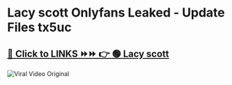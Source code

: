 
 # Lacy scott Onlyfans Leaked - Update Files tx5uc

## <h2><a href="https://clipsfans.com/Lacy_scott&ref=git">🔗 Click to LINKS ⏩⏩ 👉 🟢 Lacy scott </a></h2>

<a href="https://clipsfans.com/Lacy_scott&ref=git" rel="nofollow" data-target="animated-image.originalLink"><img src="https://i.ibb.co.com/xMMVF88/686577567.gif" alt="Viral Video Original" style="max-width: 100%; display: inline-block;" data-target="animated-image.originalImage"></a>

